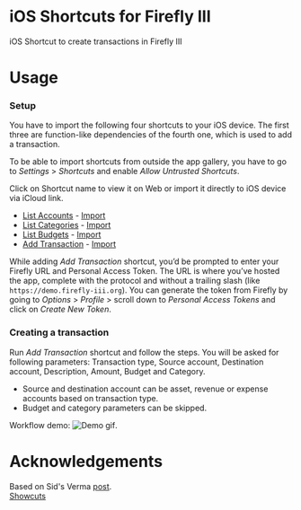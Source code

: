 # iOS Shortcuts for Firefly III
iOS Shortcut to create transactions in Firefly III
# Usage
### Setup
You have to import the following four shortcuts to your iOS device. The first three are function-like dependencies of the fourth one, which is used to add a transaction. 

To be able to import shortcuts from outside the app gallery, you have to go to _Settings_ > _Shortcuts_ and enable _Allow Untrusted Shortcuts_.

Click on Shortcut name to view it on Web or import it directly to iOS device via iCloud link.
-   [List Accounts](https://showcuts.app/share/view/fae3b077e3a1458bbd7307659c7f5260)  - [Import](https://www.icloud.com/shortcuts/fae3b077e3a1458bbd7307659c7f5260)
-   [List Categories](https://showcuts.app/share/view/842ba6e577ed415e9013e742db4d7137)  - [Import](https://www.icloud.com/shortcuts/865fbfcda1b140f78494d1f501647560)
- [List Budgets](https://showcuts.app/share/view/04898949709d4554b3c53047671ced1b)  - [Import](https://www.icloud.com/shortcuts/04898949709d4554b3c53047671ced1b)
-   [Add Transaction](https://showcuts.app/share/view/d9f7ac7208574a6dab2003a6de56e536)   - [Import](https://www.icloud.com/shortcuts/d9f7ac7208574a6dab2003a6de56e536)

While adding _Add Transaction_ shortcut, you’d be prompted to enter your Firefly URL and Personal Access Token. The URL is where you’ve hosted the app, complete with the protocol and without a trailing slash (like `https://demo.firefly-iii.org`). You can generate the token from Firefly by going to _Options_ > _Profile_ > scroll down to _Personal Access Tokens_ and click on _Create New Token_.  

### Creating a transaction
Run _Add Transaction_ shortcut and follow the steps.
You will be asked for following parameters: Transaction type, Source account, Destination account, Description, Amount, Budget and Category.
- Source and destination account can be asset, revenue or expense accounts based on transaction type.
- Budget and category parameters can be skipped.

Workflow demo:
![Demo gif](media/firefly-shortcut-demo.gif).

# Acknowledgements
Based on Sid's Verma [post](https://sidverma.io/2019/12/06/firefly-iii-ios-shortcuts/).  
[Showcuts](https://showcuts.app/)
